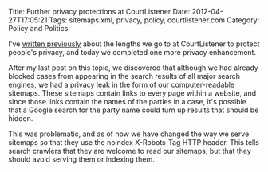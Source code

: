 Title: Further privacy protections at CourtListener
Date: 2012-04-27T17:05:21
Tags: sitemaps.xml, privacy, policy, courtlistener.com
Category: Policy and Politics


I've [written previously][1] about the lengths we go to at CourtListener to
 protect people's privacy, and today we completed one more privacy enhancement. 

After my last post on this topic, we discovered that although we had 
already blocked cases from appearing in the search results of all major 
search engines, we had a privacy leak in the form of our computer-readable 
sitemaps. These sitemaps contain links to every page within a website, 
and since those links contain the names of the parties in a case, 
it's possible that a Google search for the party name could turn up results
 that should be hidden.

This was problematic, and as of now we have changed the way we serve 
sitemaps so that they use the noindex X-Robots-Tag HTTP header. This tells 
search crawlers that they are welcome to read our sitemaps, 
but that they should avoid serving them or indexing them.

[1]: {filename}/respecting-privacy-while-providing-hundreds-of-thousands-of-public-documents.md
